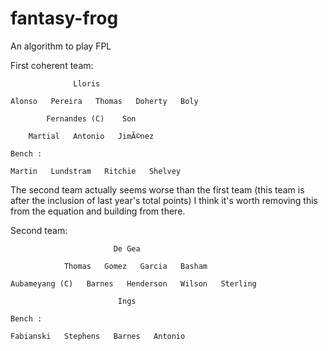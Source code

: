 # fantasy-frog
An algorithm to play FPL

First coherent team: 

                  Lloris
              
    Alonso   Pereira   Thomas   Doherty   Boly

            Fernandes (C)    Son

        Martial   Antonio   JimÃ©nez
    
    Bench : 

    Martin   Lundstram   Ritchie   Shelvey   
    
    
    
The second team actually seems worse than the first team (this team is after the inclusion of last year's total points) 
I think it's worth removing this from the equation and building from there.

Second team:

                           De Gea

                Thomas   Gomez   Garcia   Basham

    Aubameyang (C)   Barnes   Henderson   Wilson   Sterling
    
                            Ings

    Bench :

    Fabianski   Stephens   Barnes   Antonio
   
